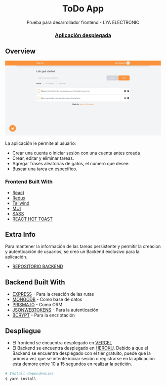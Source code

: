 <!-- Please update value in the {}  -->

<h1 align="center">ToDo App</h1>

<div align="center">
   Prueba para desarrollador frontend - LYA ELECTRONIC
</div>

<div align="center">
  <h3>
    <a target="_blank" href="https://to-do-frontend-mu.vercel.app">
      Aplicación desplegada
    </a>
  </h3>
</div>


## Overview

![screenshot](./public/images/todo.jpg)

La aplicación le permite al usuario:

- Crear una cuenta o iniciar sesión con una cuenta antes creada
- Crear, editar y eliminar tareas.
- Agregar frases aleatorias de gatos, el numero que desee.
- Buscar una tarea en especifico.

### Frontend Built With


- [React](https://reactjs.org/)
- [Redux](https://es.redux.js.org)
- [Tailwind](https://tailwindcss.com/)
- [MUI](https://mui.com)
- [SASS](https://sass-lang.com)
- [REACT HOT TOAST](https://react-hot-toast.com)

## Extra Info

Para mantener la información de las tareas persistente y permitir la creacion y autenticación de usuarios, se creó un Backend exclusivo para la aplicación.
- [REPOSITORIO BACKEND](https://github.com/Jocanm/ToDo-Backend)

## Backend Built With

- [EXPRESS](https://expressjs.com/es/) - Para la creación de las rutas
- [MONGODB](https://www.mongodb.com/es) - Como base de datos
- [PRISMA.IO](https://www.prisma.io) - Como ORM
- [JSONWEBTOKENS](https://www.npmjs.com/package/jsonwebtoken) - Para la autenticación
- [BCRYPT](https://www.npmjs.com/package/bcrypt) - Para la encriptación

## Despliegue

- El frontend se encuentra desplegado en [VERCEL](https://vercel.com/dashboard)
- El Backend se encuentra desplegado en [HEROKU](https://dashboard.heroku.com). Debido a que el Backend se encuentra desplegado con el tier gratuito, puede que la primera vez que se intente iniciar sesión o registrarse en la aplicación esta demore entre 10 a 15 segundos en realizar la petición.

```bash
# Install dependencies
$ yarn install
```